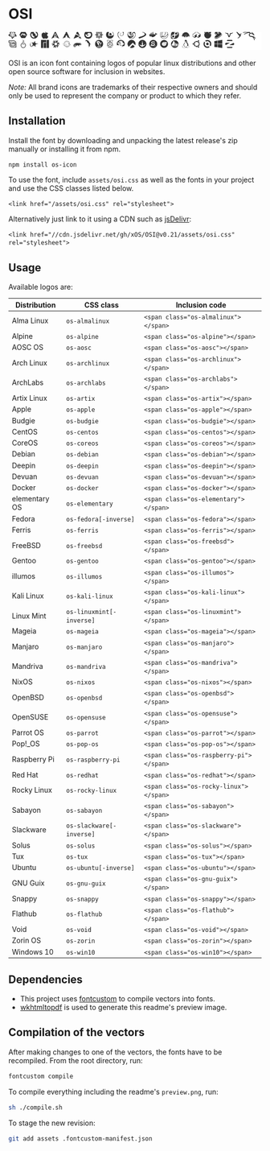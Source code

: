 # OSI #

![Available logos](assets/preview.png)

OSI is an icon font containing logos of popular linux distributions and other open source software for inclusion in websites.

*Note:* All brand icons are trademarks of their respective owners and should only be used to represent the company or product to which they refer.

## Installation ##

Install the font by downloading and unpacking the latest release's zip manually or installing it from npm.

```bash
npm install os-icon
```

To use the font, include `assets/osi.css` as well as the
fonts in your project and use the CSS classes listed below.

	<link href="/assets/osi.css" rel="stylesheet">

Alternatively just link to it using a CDN such as [jsDelivr](//jsdelivr.com):

	<link href="//cdn.jsdelivr.net/gh/xOS/OSI@v0.21/assets/osi.css" rel="stylesheet">

## Usage ##


Available logos are:

| Distribution  | CSS class                  | Inclusion code                          |
| ------------- | -------------------------- | --------------------------------------- |
| Alma Linux    | `os-almalinux`             | `<span class="os-almalinux"></span>`    |
| Alpine        | `os-alpine`                | `<span class="os-alpine"></span>`       |
| AOSC OS       | `os-aosc`                  | `<span class="os-aosc"></span>`         |
| Arch Linux    | `os-archlinux`             | `<span class="os-archlinux"></span>`    |
| ArchLabs      | `os-archlabs`              | `<span class="os-archlabs"></span>`     |
| Artix Linux   | `os-artix`                 | `<span class="os-artix"></span>`        |
| Apple         | `os-apple`                 | `<span class="os-apple"></span>`        |
| Budgie        | `os-budgie`                | `<span class="os-budgie"></span>`       |
| CentOS        | `os-centos`                | `<span class="os-centos"></span>`       |
| CoreOS        | `os-coreos`                | `<span class="os-coreos"></span>`       |
| Debian        | `os-debian`                | `<span class="os-debian"></span>`       |
| Deepin        | `os-deepin`                | `<span class="os-deepin"></span>`       |
| Devuan        | `os-devuan`                | `<span class="os-devuan"></span>`       |
| Docker        | `os-docker`                | `<span class="os-docker"></span>`       |
| elementary OS | `os-elementary`            | `<span class="os-elementary"></span>`   |
| Fedora        | `os-fedora[-inverse]`      | `<span class="os-fedora"></span>`       |
| Ferris        | `os-ferris`                | `<span class="os-ferris"></span>`       |
| FreeBSD       | `os-freebsd`               | `<span class="os-freebsd"></span>`      |
| Gentoo        | `os-gentoo`                | `<span class="os-gentoo"></span>`       |
| illumos       | `os-illumos`               | `<span class="os-illumos"></span>`      |
| Kali Linux    | `os-kali-linux`            | `<span class="os-kali-linux"></span>`   |
| Linux Mint    | `os-linuxmint[-inverse]`   | `<span class="os-linuxmint"></span>`    |
| Mageia        | `os-mageia`                | `<span class="os-mageia"></span>`       |
| Manjaro       | `os-manjaro`               | `<span class="os-manjaro"></span>`      |
| Mandriva      | `os-mandriva`              | `<span class="os-mandriva"></span>`     |
| NixOS         | `os-nixos`                 | `<span class="os-nixos"></span>`        |
| OpenBSD       | `os-openbsd`               | `<span class="os-openbsd"></span>`      |
| OpenSUSE      | `os-opensuse`              | `<span class="os-opensuse"></span>`     |
| Parrot OS     | `os-parrot`                | `<span class="os-parrot"></span>`       |
| Pop!_OS       | `os-pop-os`                | `<span class="os-pop-os"></span>`       |
| Raspberry Pi  | `os-raspberry-pi`          | `<span class="os-raspberry-pi"></span>` |
| Red Hat       | `os-redhat`                | `<span class="os-redhat"></span>`       |
| Rocky Linux   | `os-rocky-linux`           | `<span class="os-rocky-linux"></span>`  |
| Sabayon       | `os-sabayon`               | `<span class="os-sabayon"></span>`      |
| Slackware     | `os-slackware[-inverse]`   | `<span class="os-slackware"></span>`    |
| Solus         | `os-solus`                 | `<span class="os-solus"></span>`        |
| Tux           | `os-tux`                   | `<span class="os-tux"></span>`          |
| Ubuntu        | `os-ubuntu[-inverse]`      | `<span class="os-ubuntu"></span>`       |
| GNU Guix          | `os-gnu-guix`                  | `<span class="os-gnu-guix"></span>`         |
| Snappy      | `os-snappy`                 | `<span class="os-snappy"></span>`        |
| Flathub      | `os-flathub`                 | `<span class="os-flathub"></span>`        |
| Void          | `os-void`                  | `<span class="os-void"></span>`         |
| Zorin OS      | `os-zorin`                 | `<span class="os-zorin"></span>`        |
| Windows 10      | `os-win10`                 | `<span class="os-win10"></span>`        |

## Dependencies ##

* This project uses [fontcustom](https://github.com/FontCustom/fontcustom) to compile vectors into fonts.
* [wkhtmltopdf](http://wkhtmltopdf.org/) is used to generate this readme's preview image.

## Compilation of the vectors ##

After making changes to one of the vectors, the fonts have to be recompiled.
From the root directory, run:

```bash
fontcustom compile
```

To compile everything including the readme's `preview.png`, run:

```bash
sh ./compile.sh
```

To stage the new revision:

```bash
git add assets .fontcustom-manifest.json
```
